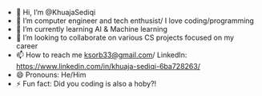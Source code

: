 - 👋 Hi, I’m @KhuajaSediqi
- 👀 I’m computer engineer and tech enthusist/ I love coding/programming
- 🌱 I’m currently learning AI & Machine learning
- 💞️ I’m looking to collaborate on various CS projects focused on my career
- 📫 How to reach me ksorb33@gmail.com/ LinkedIn: https://www.linkedin.com/in/khuaja-sediqi-6ba728263/
- 😄 Pronouns: He/Him
- ⚡ Fun fact: Did you coding is also a hoby?!

<!---
KhuajaSediqi/KhuajaSediqi is a ✨ special ✨ repository because its `README.md` (this file) appears on your GitHub profile.
You can click the Preview link to take a look at your changes.
--->
